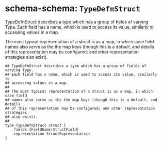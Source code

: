 # schema-schema: `TypeDefnStruct`

TypeDefnStruct describes a type which has a group of fields of varying Type.
Each field has a name, which is used to access its value, similarly to
accessing values in a map.

The most typical representation of a struct is as a map, in which case field
names also serve as the the map keys (though this is a default, and details
of this representation may be configured; and other representation strategies
also exist).


```ipldsch
## TypeDefnStruct describes a type which has a group of fields of varying Type.
## Each field has a name, which is used to access its value, similarly to
## accessing values in a map.
##
## The most typical representation of a struct is as a map, in which case field
## names also serve as the the map keys (though this is a default, and details
## of this representation may be configured; and other representation strategies
## also exist).
##
type TypeDefnStruct struct {
	fields {FieldName:StructField}
	representation StructRepresentation
}
```
